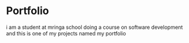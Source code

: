# Portfolio
i am a student at mringa school doing a course on software development and this is one of my projects named my portfolio
